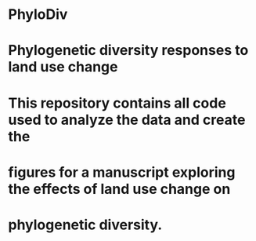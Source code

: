 # PhyloDiv

# Phylogenetic diversity responses to land use change

# This repository contains all code used to analyze the data and create the
# figures for a manuscript exploring the effects of land use change on 
# phylogenetic diversity.